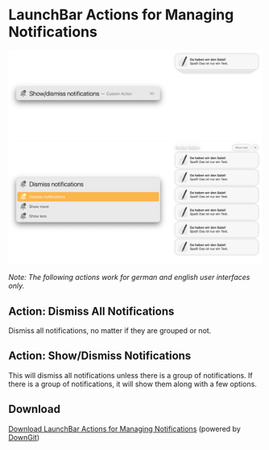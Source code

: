 # LaunchBar Actions for Managing Notifications

<img src="scr_01.png" width="800"/> 

<img src="scr_02.png" width="800"/> 

*Note: The following actions work for german and english user interfaces only.* 

## Action: Dismiss All Notifications

Dismiss all notifications, no matter if they are grouped or not.

## Action: Show/Dismiss Notifications

This will dismiss all notifications unless there is a group of notifications. If there is a group of notifications, it will show them along with a few options. 

## Download
[Download LaunchBar Actions for Managing Notifications](https://minhaskamal.github.io/DownGit/#/home?url=https://github.com/Ptujec/LaunchBar/tree/master/Notifications) (powered by [DownGit](https://github.com/MinhasKamal/DownGit))